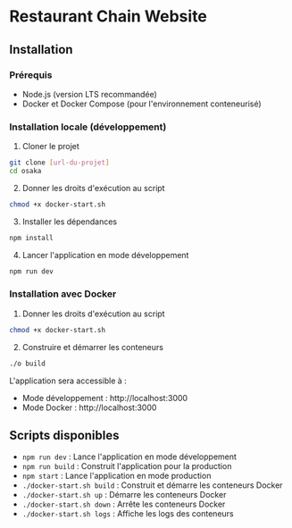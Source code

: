 # Restaurant Chain Website

## Installation

### Prérequis
- Node.js (version LTS recommandée)
- Docker et Docker Compose (pour l'environnement conteneurisé)

### Installation locale (développement)
1. Cloner le projet
```bash
git clone [url-du-projet]
cd osaka
```

2. Donner les droits d'exécution au script
```bash
chmod +x docker-start.sh
```

3. Installer les dépendances
```bash
npm install
```

4. Lancer l'application en mode développement
```bash
npm run dev
```

### Installation avec Docker
1. Donner les droits d'exécution au script
```bash
chmod +x docker-start.sh
```

2. Construire et démarrer les conteneurs
```bash
./o build
```

L'application sera accessible à :
- Mode développement : http://localhost:3000
- Mode Docker : http://localhost:3000

## Scripts disponibles

- `npm run dev` : Lance l'application en mode développement
- `npm run build` : Construit l'application pour la production
- `npm start` : Lance l'application en mode production
- `./docker-start.sh build` : Construit et démarre les conteneurs Docker
- `./docker-start.sh up` : Démarre les conteneurs Docker
- `./docker-start.sh down` : Arrête les conteneurs Docker
- `./docker-start.sh logs` : Affiche les logs des conteneurs

